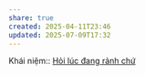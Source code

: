 ```yaml
---
share: true
created: 2025-04-11T23:46
updated: 2025-07-09T17:32
---
```

Khái niệm:: 
[Hỏi lúc đang rảnh chứ](./H%E1%BB%8Fi%20l%C3%BAc%20%C4%91ang%20r%E1%BA%A3nh%20ch%E1%BB%A9.md)
